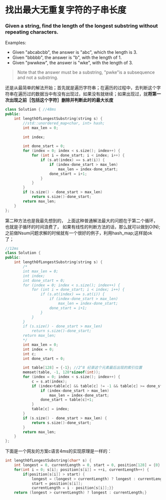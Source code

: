 # 找出最大无重复字符的子串长度

### Given a string, find the length of the longest substring without repeating characters.

Examples:
- Given "abcabcbb", the answer is "abc", which the length is 3.
-  Given "bbbbb", the answer is "b", with the length of 1.
-  Given "pwwkew", the answer is "wke", with the length of 3.

> Note that the answer must be a substring, "pwke"is a subsequence and not a substring.


还是从最简单的解法开始；首先就是遍历字符串；在遍历的过程中，去判断这个字符串在遍历过的数据当中有没有出现过，如果没有就继续；如果出现过，就**将第一次出现之前［包括这个字符］删除并判断此时的最大长度**


```cpp 
class Solution { //48ms
public:
    int lengthOfLongestSubstring(string s) {
        //std::unordered_map<char, int> hash;
        int max_len = 0;
        
        int index;
        
        int done_start = 0;
        for (index = 0; index < s.size(); index++) {
            for (int i = done_start; i < index; i++) {
                if (s.at(index) == s.at(i)) {
                    if (index-done_start > max_len)
                        max_len = index-done_start;
                    done_start = i+1;
                }
            }
        }
        if (s.size() - done_start > max_len)
            return s.size()-done_start;
        return max_len;
    }
};
```

第二种方法也是我最先想到的， 上面这种普通解法最大的问题在于第二个循环，也就是子循环的时间浪费了， 如果有线性的判断方法的话，那么就可以做到O(N);之前做Nsum问题求解的时候就有一个很好的例子，利用hash_map;这样就ok了；

```cpp
//12ms 
class Solution {
public:
    int lengthOfLongestSubstring(string s) {
        /*
        int max_len = 0;
        int index;
        int done_start = 0;
        for (index = 0; index < s.size(); index++) {
            for (int i = done_start; i < index; i++) {
                if (s.at(index) == s.at(i)) {
                    if (index-done_start > max_len)
                        max_len = index-done_start;
                    done_start = i+1;
                }
            }
        }
        if (s.size() - done_start > max_len)
            return s.size()-done_start;
        return max_len;
        */
        int max_len = 0;
        int index = 0;
        int c;
        int done_start = 0;
        
        int table[128] = {-1}; //2^8 纪录这个元素最后出现的索引位置
        memset(table, -1, 128*sizeof(int));
        for (index = 0; index < s.size(); index++) {
            c = s.at(index);
            if (index>table[c] && table[c] != -1 && table[c] >= done_start) { // again ;
                if (index-done_start > max_len)
                    max_len = index-done_start;
                done_start = table[c]+1;
            }
            table[c] = index;
        }
        if (s.size() - done_start > max_len) {
            return s.size()-done_start;
        }
        return max_len;
    }
};
```
下面是一个网友的方案c语言4ms的实现原理是一样的：

```c
int lengthOfLongestSubstring(char* s) {
    int longest = 0, currentLength = 0, start = 0, position[128] = {0};
    for(int i = 0; s[i]; position[s[i]] = ++i, currentLength++) {
        if(position[s[i]] > start) {
            longest = (longest > currentLength) ? longest : currentLength;
            start = position[s[i]];
            currentLength = i - position[s[i]];}}
    return (longest > currentLength) ? longest : currentLength;}
```


